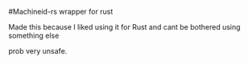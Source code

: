 #Machineid-rs wrapper for rust

Made this because I liked using it for Rust and cant be bothered using something else

prob very unsafe.